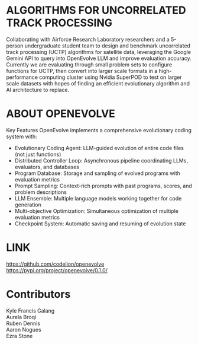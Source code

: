 # ALGORITHMS FOR UNCORRELATED TRACK PROCESSING
Collaborating with Airforce Research Laboratory researchers and a 5-person undergraduate student team to design and benchmark uncorrelated track processing (UCTP) algorithms for satellite data, leveraging the Google Gemini API to query into OpenEvolve LLM and improve evaluation accuracy. Currently we are evaluating through small problem sets to configure functions for UCTP, then convert into larger scale formats in a high-performance computing cluster using Nvidia SuperPOD to test on larger scale datasets with hopes of finding an efficient evolutionary algorithm and AI architecture to replace.

# ABOUT OPENEVOLVE
Key Features
OpenEvolve implements a comprehensive evolutionary coding system with:

- Evolutionary Coding Agent: LLM-guided evolution of entire code files (not just functions)
- Distributed Controller Loop: Asynchronous pipeline coordinating LLMs, evaluators, and databases
- Program Database: Storage and sampling of evolved programs with evaluation metrics
- Prompt Sampling: Context-rich prompts with past programs, scores, and problem descriptions
- LLM Ensemble: Multiple language models working together for code generation
- Multi-objective Optimization: Simultaneous optimization of multiple evaluation metrics
- Checkpoint System: Automatic saving and resuming of evolution state

# LINK
https://github.com/codelion/openevolve<br>
https://pypi.org/project/openevolve/0.1.0/

# Contributors
Kyle Francis Galang<br> 
Aurela Broqi<br> 
Ruben Dennis<br> 
Aaron Nogues<br> 
Ezra Stone
